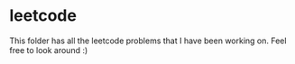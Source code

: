 # leetcode

This folder has all the leetcode problems that I have been working on.
Feel free to look around :)
